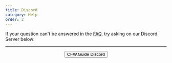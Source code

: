 ```yaml
---
title: Discord
category: Help
order: 2
---
```


If your question can't be answered in the [FAQ](../faq), try asking on our Discord Server below:
<hr>
<center><a href="https://discordapp.com/invite/aM62AS" target="_blank" style="text-decoration: none;color: #ccc;font-weight:normal;"><button style="vertical-align:middle"><span>CFW.Guide Discord</span></button></a></center>
